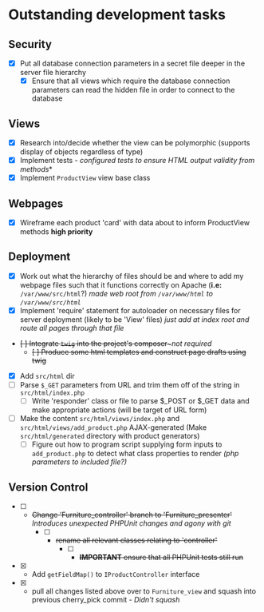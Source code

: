 # Outstanding development tasks

## Security

- [x] Put all database connection parameters in a secret file deeper in the server file hierarchy
	- [x] Ensure that all views which require the database connection parameters can read the hidden file in order to connect to the database

## Views

- [x] Research into/decide whether the view can be polymorphic (supports display of objects regardless of type)
- [x] Implement tests - *configured tests to ensure HTML output validity from methods**
- [x] Implement `ProductView` view base class

## Webpages

- [x] Wireframe each product 'card' with data about to inform ProductView methods **high priority**

## Deployment

- [x] Work out what the hierarchy of files should be and where to add my webpage files such that it functions correctly on Apache (**i.e:** `/var/www/src/html`?) *made web root from `/var/www/html` to `/var/www/src/html`*
- [x] Implement 'require' statement for autoloader on necessary files for server deployment (likely to be 'View' files) *just add at index root and route all pages through that file*
- ~~[ ] Integrate `twig` into the project's composer~~~*not required*
	- ~~[ ] Produce some html templates and construct page drafts using twig~~
- [x] Add `src/html` dir
- [ ] Parse `$_GET` parameters from URL and trim them off of the string in `src/html/index.php`
	- [ ] Write 'responder' class or file to parse $_POST or $_GET data and make appropriate actions (will be target of URL form)
- [ ] Make the content `src/html/views/index.php` and `src/html/views/add_product.php` AJAX-generated (Make `src/html/generated` directory with product generators)
    - [ ] Figure out how to program script supplying form inputs to `add_product.php` to detect what class properties to render *(php parameters to included file?)*

## Version Control

- [ ] - ~~Change 'Furniture_controller' branch to 'Furniture_presenter'~~ *Introduces unexpected PHPUnit changes and agony with git*
	- [ ] - ~~rename all relevant classes relating to 'controller'~~
		- [ ] - ~~**IMPORTANT** ensure that all PHPUnit tests still run~~
- [x] - Add `getFieldMap()` to `IProductController` interface
- [x] - pull all changes listed above over to `Furniture_view` and squash into previous cherry_pick commit - *Didn't squash*
